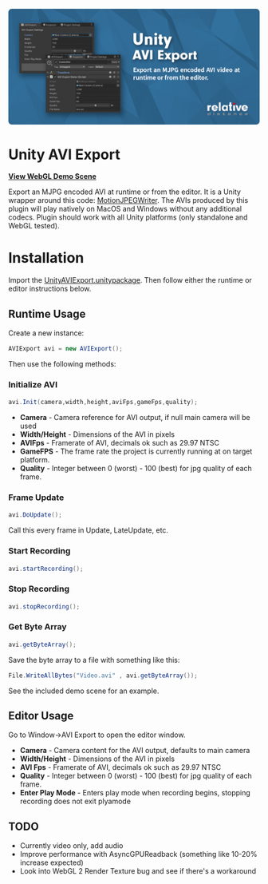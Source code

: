 ![](Screenshot.png)

# Unity AVI Export

[**View WebGL Demo Scene**](https://relativedistance.github.io//UnityAVIExport/index)

Export an MJPG encoded AVI at runtime or from the editor.  It is a Unity wrapper around this code: [MotionJPEGWriter](https://github.com/secile/MotionJPEGWriter). The AVIs produced by this plugin will play natively on MacOS and Windows without any additional codecs. Plugin should work with all Unity platforms (only standalone and WebGL tested). 

# Installation
Import the [UnityAVIExport.unitypackage](https://github.com/RelativeDistance/UnityAVIExport/raw/master/UnityAVIExport.unitypackage).  Then follow either the runtime or editor instructions below.

## Runtime Usage

Create a new instance:

```csharp
AVIExport avi = new AVIExport();
```

Then use the following methods:

### Initialize AVI

```csharp
avi.Init(camera,width,height,aviFps,gameFps,quality);
```
- **Camera** - Camera reference for AVI output, if null main camera will be used
- **Width/Height** - Dimensions of the AVI in pixels
- **AVIFps** - Framerate of AVI, decimals ok such as 29.97 NTSC
- **GameFPS** - The frame rate the project is currently running at on target platform.
- **Quality** - Integer between 0 (worst) - 100 (best) for jpg quality of each frame. 

### Frame Update
```csharp
avi.DoUpdate();
```
Call this every frame in Update, LateUpdate, etc.

### Start Recording

```csharp
avi.startRecording();
```

### Stop Recording

```csharp
avi.stopRecording();
```

### Get Byte Array

```csharp
avi.getByteArray();
```
Save the byte array to a file with something like this:
```csharp
File.WriteAllBytes("Video.avi" , avi.getByteArray());
```
See the included demo scene for an example.

## Editor Usage

Go to Window->AVI Export to open the editor window.

- **Camera** - Camera content for the AVI output, defaults to main camera
- **Width/Height** - Dimensions of the AVI in pixels
- **AVI Fps** - Framerate of AVI, decimals ok such as 29.97 NTSC
- **Quality** - Integer between 0 (worst) - 100 (best) for jpg quality of each frame. 
- **Enter Play Mode** - Enters play mode when recording begins, stopping recording does not exit plyamode

## TODO
- Currently video only, add audio
- Improve performance with AsyncGPUReadback (something like 10-20% increase expected)
- Look into WebGL 2 Render Texture bug and see if there's a workaround
